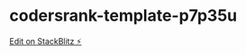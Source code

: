 # codersrank-template-p7p35u

[Edit on StackBlitz ⚡️](https://stackblitz.com/edit/codersrank-template-p7p35u)
